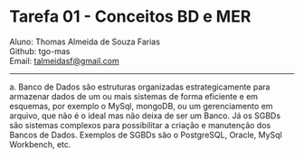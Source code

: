 # Tarefa 01 - Conceitos BD e MER

Aluno: Thomas Almeida de Souza Farias <br/>
Github: tgo-mas <br/>
Email: talmeidasf@gmail.com

<hr />

a. Banco de Dados são estruturas organizadas estrategicamente para armazenar dados de um ou mais sistemas de forma eficiente e em esquemas, por exemplo o MySql, mongoDB, ou um gerenciamento em arquivo, que não é o ideal mas não deixa de ser um Banco. Já os SGBDs são sistemas complexos para possibilitar a criação e manutenção dos Bancos de Dados. Exemplos de SGBDs são o PostgreSQL, Oracle, MySql Workbench, etc.

